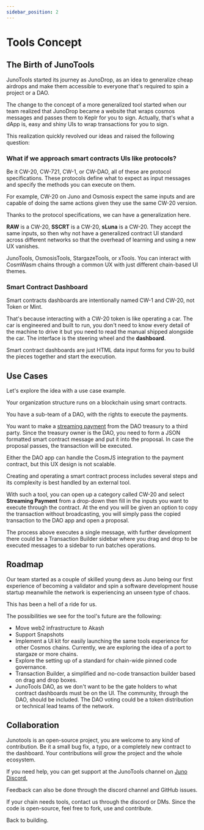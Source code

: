 ```yaml
---
sidebar_position: 2
---
```


# Tools Concept

## The Birth of JunoTools

JunoTools started its journey as JunoDrop, as an idea to generalize cheap airdrops and make them accessible to everyone that's required to spin a project or a DAO.

The change to the concept of a more generalized tool started when our team realized that JunoDrop became a website that wraps cosmos messages and passes them to Keplr for you to sign. Actually, that's what a dApp is, easy and shiny UIs to wrap transactions for you to sign.

This realization quickly revolved our ideas and raised the following question:

### What if we approach smart contracts UIs like protocols?

Be it CW-20, CW-721, CW-1, or CW-DAO, all of these are protocol specifications. These protocols define what to expect as input messages and specify the methods you can execute on them. 

For example, CW-20 on Juno and Osmosis expect the same inputs and are capable of doing the same actions given they use the same CW-20 version. 

Thanks to the protocol specifications, we can have a generalization here.

**RAW** is a CW-20, **SSCRT** is a CW-20, **sLuna** is a CW-20. They accept the same inputs, so then why not have a generalized contract UI standard across different networks so that the overhead of learning and using a new UX vanishes.

JunoTools, OsmosisTools, StargazeTools, or xTools. You can interact with CosmWasm chains through a common UX with just different chain-based UI themes.

### Smart Contract Dashboard

Smart contracts dashboards are intentionally named CW-1 and CW-20, not Token or Mint. 

That's because interacting with a CW-20 token is like operating a car. The car is engineered and built to run, you don't need to know every detail of the machine to drive it but you need to read the manual shipped alongside the car. The interface is the steering wheel and the **dashboard**.

Smart contract dashboards are just HTML data input forms for you to build the pieces together and start the execution.

## Use Cases

Let's explore the idea with a use case example.

Your organization structure runs on a blockchain using smart contracts.

You have a sub-team of a DAO, with the rights to execute the payments.

You want to make a [streaming payment](https://github.com/CosmWasm/cw-tokens/tree/main/contracts/cw20-streams) from the DAO treasury to a third party. Since the treasury owner is the DAO, you need to form a JSON formatted smart contract message and put it into the proposal. In case the proposal passes, the transaction will be executed.

Either the DAO app can handle the CosmJS integration to the payment contract, but this UX design is not scalable.

Creating and operating a smart contract process includes several steps and its complexity is best handled by an external tool.

With such a tool, you can open up a category called CW-20 and select **Streaming Payment** from a drop-down then fill in the inputs you want to execute through the contract. At the end you will be given an option to copy the transaction without broadcasting, you will simply pass the copied transaction to the DAO app and open a proposal.

The process above executes a single message, with further development there could be a Transaction Builder sidebar where you drag and drop to be executed messages to a sidebar to run batches operations.

## Roadmap

Our team started as a couple of skilled young devs as Juno being our first experience of becoming a validator and spin a software development house startup meanwhile the network is experiencing an unseen type of chaos. 

This has been a hell of a ride for us.

The possibilities we see for the tool's future are the following:
- Move web2 infrastructure to Akash
- Support Snapshots
- Implement a UI kit for easily launching the same tools experience for other Cosmos chains. Currently, we are exploring the idea of a port to stargaze or more chains.
- Explore the setting up of a standard for chain-wide pinned code governance.
- Transaction Builder, a simplified and no-code transaction builder based on drag and drop boxes.
- JunoTools DAO, as we don't want to be the gate holders to what contract dashboards must be on the UI. The community, through the DAO, should be included. The DAO voting could be a token distribution or technical lead teams of the network.

## Collaboration

Junotools is an open-source project, you are welcome to any kind of contribution. Be it a small bug fix, a typo, or a completely new contract to the dashboard. Your contributions will grow the project and the whole ecosystem.

If you need help, you can get support at the JunoTools channel on [Juno Discord.](https://discord.com/invite/juno)

Feedback can also be done through the discord channel and GitHub issues.

If your chain needs tools, contact us through the discord or DMs. Since the code is open-source, feel free to fork, use and contribute.

Back to building.
